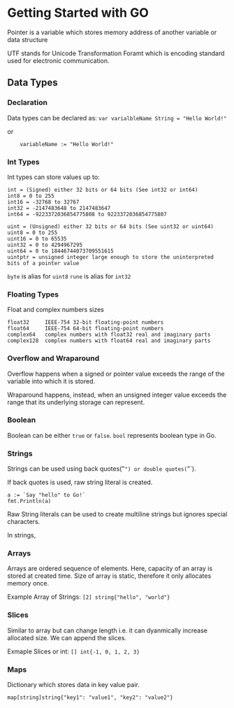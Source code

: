 # Getting Started with GO

Pointer is a variable which stores memory address of another variable or data structure

UTF stands for Unicode Transformation Foramt which is encoding standard used for electronic communication.

## Data Types

### Declaration

Data types can be declared as:
`var varialbleName String = "Hello World!"`

or

```
    variableName := "Hello World!"
```

### Int Types

Int types can store values up to:

```
int = (Signed) either 32 bits or 64 bits (See int32 or int64)
int8 = 0 to 255
int16 = -32768 to 32767
int32 = -2147483648 to 2147483647
int64 = -9223372036854775808 to 9223372036854775807

uint = (Unsigned) either 32 bits or 64 bits (See uint32 or uint64)
uint8 = 0 to 255
uint16 = 0 to 65535
uint32 = 0 to 4294967295
uint64 = 0 to 18446744073709551615
uintptr = unsigned integer large enough to store the uninterpreted bits of a pointer value
```

`byte` is alias for `uint8`
`rune` is alias for `int32`

### Floating Types

Float and complex numbers sizes

```
float32     IEEE-754 32-bit floating-point numbers
float64     IEEE-754 64-bit floating-point numbers
complex64   complex numbers with float32 real and imaginary parts
complex128  complex numbers with float64 real and imaginary parts
```

### Overflow and Wraparound

Overflow happens when a signed or pointer value exceeds the range of the variable into which it is stored.

Wraparound happens, instead, when an unsigned integer value exceeds the range that its underlying storage can represent.

### Boolean

Boolean can be either `true` or `false`. `bool` represents boolean type in Go.

### Strings

Strings can be used using back quotes("`") or double quotes(`"`).

If back quotes is used, raw string literal is created.

```
a := `Say "hello" to Go!`
fmt.Println(a)
```

Raw String literals can be used to create multiline strings but ignores special characters.

In strings, 


### Arrays

Arrays are ordered sequence of elements. Here, capacity of an array is stored at created time. Size of array is static, therefore it only allocates memory once.

Example Array of Strings:
`[2] string{"hello", "world"}`

### Slices

Similar to array but can change length i.e. it can dyanmically increase allocated size. We can append the slices.

Exmaple Slices or int:
`[] int{-1, 0, 1, 2, 3}`

### Maps

Dictionary which stores data in key value pair.

`map[string]string{"key1": "value1", "key2": "value2"}`
